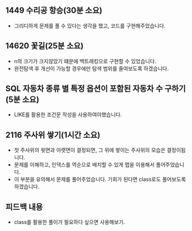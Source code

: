 ## 1449 수리공 항승(30분 소요)
- 그리디하게 문제를 풀 수 있다는 생각을 했고, 코드를 구현해주었습니다.

## 14620 꽃길(25분 소요)
- n의 크기가 크지않았기 떄문에 백트래킹으로 구현할 수 있었습니다.
- 완전탐색 후 개선이 가능할 경우에만 탐색 범위를 줄여보도록 하겠습니다.

## SQL 자동차 종류 별 특정 옵션이 포함된 자동차 수 구하기(5분 소요)
- LIKE를 활용한 조건문 작성을 사용하여야했습니다.

## 2116 주사위 쌓기(1시간 소요)
- 첫 주사위의 윗면과 아랫면이 결정되면, 그 위에 쌓이는 주사위의 모습은 결정이됩니다.
- 문제를 이해하고, 인댁스를 역순으로 배치할 수 있게 맵을 이용해서 풀어주었습니다.
- 이 부분을 유의해서 문제를 풀어주었습니다. 기회가 된다면 class로도 풀어보도록하겠습니다.

## 피드백 내용
- class를 활용한 풀이가 필요하다 싶으면 사용해보기.